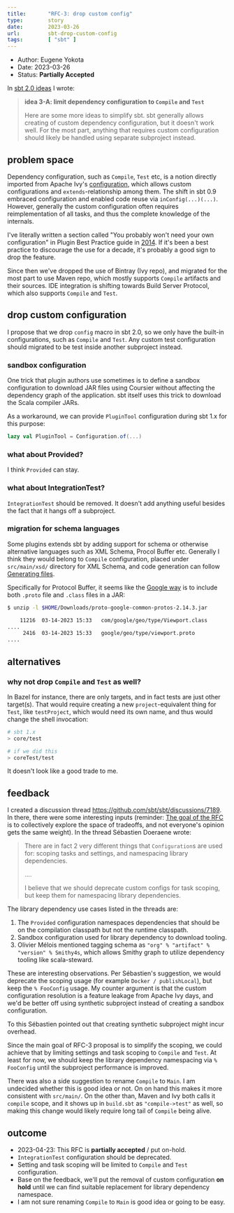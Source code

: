 ```yaml
---
title:       "RFC-3: drop custom config"
type:        story
date:        2023-03-26
url:         sbt-drop-custom-config
tags:        [ "sbt" ]
---
```


- Author: Eugene Yokota
- Date: 2023-03-26
- Status: **Partially Accepted**

 [1]: https://ant.apache.org/ivy/history/2.3.0/ivyfile/configurations.html
 [rfc2]: /sbt-2.0-rfc-process

In [sbt 2.0 ideas](/sbt-2.0-ideas) I wrote:

> **idea 3-A: limit dependency configuration to `Compile` and `Test`**
>
> Here are some more ideas to simplify sbt.
> sbt generally allows creating of custom dependency configuration, but it doesn't work well. For the most part, anything that requires custom configuration should likely be handled using separate subproject instead.

## problem space

Dependency configuration, such as `Compile`, `Test` etc, is a notion directly imported from Apache Ivy's [configuration][1], which allows custom configurations and `extends`-relationship among them. The shift in sbt 0.9 embraced configuration and enabled code reuse via `inConfig(...)(...)`. However, generally the custom configuration often requires reimplementation of all tasks, and thus the complete knowledge of the internals.

I've literally written a section called "You probably won't need your own configuration" in Plugin Best Practice guide in [2014](https://github.com/sbt/website/pull/22). If it's been a best practice to discourage the use for a decade, it's probably a good sign to drop the feature.

Since then we've dropped the use of Bintray (Ivy repo), and migrated for the most part to use Maven repo, which mostly supports `Compile` artifacts and their sources. IDE integration is shifting towards Build Server Protocol, which also supports `Compile` and `Test`.

## drop custom configuration

I propose that we drop `config` macro in sbt 2.0, so we only have the built-in configurations, such as `Compile` and `Test`. Any custom test configuration should migrated to be test inside another subproject instead.

### sandbox configuration

One trick that plugin authors use sometimes is to define a sandbox configuration to download JAR files using Coursier without affecting the dependency graph of the application. sbt itself uses this trick to download the Scala compiler JARs.

As a workaround, we can provide `PluginTool` configuration during sbt 1.x for this purpose:

```scala
lazy val PluginTool = Configuration.of(...)
```

### what about Provided?

I think `Provided` can stay.

### what about IntegrationTest?

`IntegrationTest` should be removed. It doesn't add anything useful besides the fact that it hangs off a subproject.

### migration for schema languages

Some plugins extends sbt by adding support for schema or otherwise alternative languages such as XML Schema, Procol Buffer etc. Generally I think they would belong to `Compile` configuration, placed under `src/main/xsd/` directory for XML Schema, and code generation can follow [Generating files](https://www.scala-sbt.org/1.x/docs/Howto-Generating-Files.html).

Specifically for Protocol Buffer, it seems like the [Google way](https://repo1.maven.org/maven2/com/google/api/grpc/proto-google-common-protos/2.14.3/) is to include both `.proto` file and `.class` files in a JAR:

```bash
$ unzip -l $HOME/Downloads/proto-google-common-protos-2.14.3.jar

    11216  03-14-2023 15:33   com/google/geo/type/Viewport.class
....
     2416  03-14-2023 15:33   google/geo/type/viewport.proto
....
```

## alternatives

### why not drop `Compile` and `Test` as well?

In Bazel for instance, there are only targets, and in fact tests are just other target(s). That would require creating a new `project`-equivalent thing for `Test`, like `testProject`, which would need its own name, and thus would change the shell invocation:

```bash
# sbt 1.x
> core/test

# if we did this
> coreTest/test
```

It doesn't look like a good trade to me.

## feedback

I created a discussion thread <https://github.com/sbt/sbt/discussions/7189>. In there, there were some interesting inputs (reminder: [The goal of the RFC][rfc2] is to collectively explore the space of tradeoffs, and not everyone's opinion gets the same weight). In the thread Sébastien Doeraene wrote:

> There are in fact 2 very different things that `Configuration`s are used for: scoping tasks and settings, and namespacing library dependencies.
>
> ....
>
> I believe that we should deprecate custom configs for task scoping, but keep them for namespacing library dependencies.

The library dependency use cases listed in the threads are:

1. The `Provided` configuration namespaces dependencies that should be on the compilation classpath but not the runtime classpath.
2. Sandbox configuration used for library dependency to download tooling.
3. Olivier Mélois mentioned tagging schema as `"org" % "artifact" % "version" % Smithy4s`, which allows Smithy graph to utilize dependency tooling like scala-steward.

These are  interesting observations. Per Sébastien's suggestion, we would deprecate the scoping usage (for example `Docker / publishLocal`), but keep the `% FooConfig` usage. My counter argument is that the custom configuration resolution is a feature leakage from Apache Ivy days, and we'd be better off using synthetic subproject instead of creating a sandbox configuration.

To this Sébastien pointed out that creating synthetic subproject might incur overhead.

Since the main goal of RFC-3 proposal is to simplify the scoping, we could achieve that by limiting settings and task scoping to `Compile` and `Test`. At least for now, we should keep the library dependency namespacing via `% FooConfig` until the subproject performance is improved.

There was also a side suggestion to rename `Compile` to `Main`. I am undecided whether this is good idea or not. On on hand this makes it more consistent with `src/main/`. On the other than, Maven and Ivy both calls it `compile` scope, and it shows up in `build.sbt` as `"compile->test"` as well, so making this change would likely require long tail of `Compile` being alive.

## outcome

- 2023-04-23: This RFC is **partially accepted** / put on-hold.
- `IntegrationTest` configuration should be deprecated.
- Setting and task scoping will be limited to `Compile` and `Test` configuration.
- Base on the feedback, we'll put the removal of custom configuration **on hold** until we can find suitable replacement for library dependency namespace.
- I am not sure renaming `Compile` to `Main` is good idea or going to be easy.
